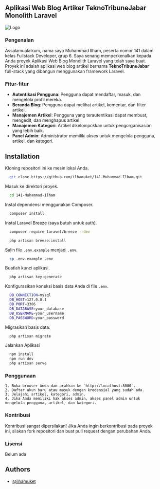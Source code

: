 ## Aplikasi Web Blog Artiker TeknoTribuneJabar Monolith Laravel


![Logo](https://raw.githubusercontent.com/laravel/art/master/logo-lockup/5%20SVG/2%20CMYK/1%20Full%20Color/laravel-logolockup-cmyk-red.svg)

### Pengenalan
Assalamualaikum, nama saya Muhammad Ilham, peserta nomor 141 dalam kelas Fullstack Developer, grup 6. Saya senang memperkenalkan kepada Anda proyek Aplikasi Web Blog Monolith Laravel yang telah saya buat. Proyek ini adalah aplikasi web blog artikel bernama **TeknoTribuneJabar** full-stack yang dibangun menggunakan framework Laravel.

### Fitur-fitur
- **Autentikasi Pengguna**: Pengguna dapat mendaftar, masuk, dan mengelola profil mereka.
- **Beranda Blog**: Pengguna dapat melihat artikel, komentar, dan filter artikel.
- **Manajemen Artikel**: Pengguna yang terautentikasi dapat membuat, mengedit, dan menghapus artikel.
- **Manajemen Kategori**: Artikel dikelompokkan untuk pengorganisasian yang lebih baik.
- **Panel Admin**: Administrator memiliki akses untuk mengelola pengguna, artikel, dan kategori.


## Installation

Kloning repositori ini ke mesin lokal Anda.

```bash
  git clone https://github.com/ilhamuket/141-Muhammad-Ilham.git
```

Masuk ke direktori proyek.

```bash
  cd 141-Muhammad-Ilham
```

Instal dependensi menggunakan Composer.

```bash
  composer install
```

Instal Laravel Breeze (saya butuh untuk auth).

```bash
  composer require laravel/breeze --dev

  php artisan breeze:install
```

Salin file `.env.example` menjadi `.env`.

```bash
  cp .env.example .env
```

Buatlah kunci aplikasi.

```bash
  php artisan key:generate
```
    
Konfigurasikan koneksi basis data Anda di file `.env`.

```bash
  DB_CONNECTION=mysql
  DB_HOST=127.0.0.1
  DB_PORT=3306
  DB_DATABASE=your_database
  DB_USERNAME=your_username
  DB_PASSWORD=your_password
```

Migrasikan basis data.


```bash
  php artisan migrate
```

Jalankan Aplikasi


```bash
  npm install
  npm run dev
  php artisan serve
```
### Penggunaan
    1. Buka browser Anda dan arahkan ke `http://localhost:8000`.
    2. Daftar akun baru atau masuk dengan kredensial yang sudah ada.
    3. Jelajahi artikel, kategori, admin.
    4. Jika Anda memiliki hak akses admin, akses panel admin untuk mengelola pengguna, artikel, dan kategori.

### Kontribusi
Kontribusi sangat dipersilakan! Jika Anda ingin berkontribusi pada proyek ini, silakan fork repositori dan buat pull request dengan perubahan Anda.

### Lisensi
Belum ada


## Authors

- [@ilhamuket](https://www.github.com/ilhamuket)

